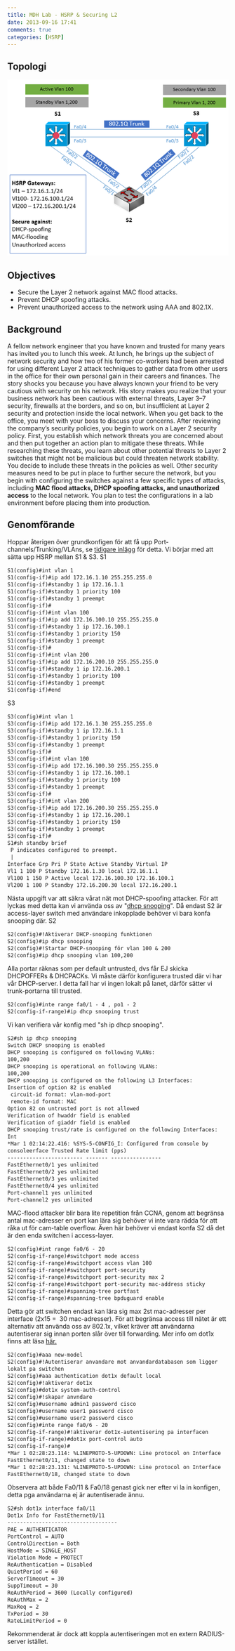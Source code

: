 ```yaml
---
title: MDH Lab - HSRP & Securing L2
date: 2013-09-16 17:41
comments: true
categories: [HSRP]
---
```

Topologi
--------

![6-1](/assets/images/2013/09/6-1.png)

Objectives
----------

*   Secure the Layer 2 network against MAC flood attacks.
*   Prevent DHCP spoofing attacks.
*   Prevent unauthorized access to the network using AAA and 802.1X.

Background
----------

A fellow network engineer that you have known and trusted for many years has invited you to lunch this week. At lunch, he brings up the subject of network security and how two of his former co-workers had been arrested for using different Layer 2 attack techniques to gather data from other users in the office for their own personal gain in their careers and finances. The story shocks you because you have always known your friend to be very cautious with security on his network. His story makes you realize that your business network has been cautious with external threats, Layer 3–7 security, firewalls at the borders, and so on, but insufficient at Layer 2 security and protection inside the local network. When you get back to the office, you meet with your boss to discuss your concerns. After reviewing the company’s security policies, you begin to work on a Layer 2 security policy. First, you establish which network threats you are concerned about and then put together an action plan to mitigate these threats. While researching these threats, you learn about other potential threats to Layer 2 switches that might not be malicious but could threaten network stability. You decide to include these threats in the policies as well. Other security measures need to be put in place to further secure the network, but you begin with configuring the switches against a few specific types of attacks, including **MAC flood attacks, DHCP spoofing attacks, and unauthorized access** to the local network. You plan to test the configurations in a lab environment before placing them into production.

Genomförande
------------

Hoppar återigen över grundkonfigen för att få upp Port-channels/Trunking/VLAns, se [tidigare inlägg](http://roadtoccie.se/2013/09/16/mdh-lab-hsrp/ "MDH Lab – HSRP") för detta. Vi börjar med att sätta upp HSRP mellan S1 & S3. S1

```
S1(config)#int vlan 1 
S1(config-if)#ip add 172.16.1.10 255.255.255.0
S1(config-if)#standby 1 ip 172.16.1.1
S1(config-if)#standby 1 priority 100
S1(config-if)#standby 1 preempt
S1(config-if)#
S1(config-if)#int vlan 100
S1(config-if)#ip add 172.16.100.10 255.255.255.0
S1(config-if)#standby 1 ip 172.16.100.1
S1(config-if)#standby 1 priority 150
S1(config-if)#standby 1 preempt
S1(config-if)#
S1(config-if)#int vlan 200
S1(config-if)#ip add 172.16.200.10 255.255.255.0
S1(config-if)#standby 1 ip 172.16.200.1
S1(config-if)#standby 1 priority 100
S1(config-if)#standby 1 preempt
S1(config-if)#end
```
S3
```
S3(config)#int vlan 1 
S3(config-if)#ip add 172.16.1.30 255.255.255.0
S3(config-if)#standby 1 ip 172.16.1.1
S3(config-if)#standby 1 priority 150
S3(config-if)#standby 1 preempt
S3(config-if)#
S3(config-if)#int vlan 100
S3(config-if)#ip add 172.16.100.30 255.255.255.0
S3(config-if)#standby 1 ip 172.16.100.1
S3(config-if)#standby 1 priority 100
S3(config-if)#standby 1 preempt
S3(config-if)#
S3(config-if)#int vlan 200
S3(config-if)#ip add 172.16.200.30 255.255.255.0
S3(config-if)#standby 1 ip 172.16.200.1
S3(config-if)#standby 1 priority 150
S3(config-if)#standby 1 preempt
S3(config-if)#
S1#sh standby brief
 P indicates configured to preempt.
 |
Interface Grp Pri P State Active Standby Virtual IP
Vl1 1 100 P Standby 172.16.1.30 local 172.16.1.1
Vl100 1 150 P Active local 172.16.100.30 172.16.100.1
Vl200 1 100 P Standby 172.16.200.30 local 172.16.200.1
```
Nästa uppgift var att säkra vårat nät mot DHCP-spoofing attacker. För att lyckas med detta kan vi använda oss av "[dhcp snooping](http://www.cisco.com/en/US/docs/switches/lan/catalyst6500/ios/12.2SX/configuration/guide/snoodhcp.html)". Då endast S2 är access-layer switch med användare inkopplade behöver vi bara konfa snooping där. S2
```
S2(config)#!Aktiverar DHCP-snooping funktionen
S2(config)#ip dhcp snooping 
S2(config)#!Startar DHCP-snooping för vlan 100 & 200
S2(config)#ip dhcp snooping vlan 100,200
```
Alla portar räknas som per default untrusted, dvs får EJ skicka DHCPOFFERs & DHCPACKs. Vi måste därför konfigurera trusted där vi har vår DHCP-server. I detta fall har vi ingen lokalt på lanet, därför sätter vi trunk-portarna till trusted.
```
S2(config)#inte range fa0/1 - 4 , po1 - 2
S2(config-if-range)#ip dhcp snooping trust
```
Vi kan verifiera vår konfig med "sh ip dhcp snooping".
```
S2#sh ip dhcp snooping
Switch DHCP snooping is enabled
DHCP snooping is configured on following VLANs:
100,200
DHCP snooping is operational on following VLANs:
100,200
DHCP snooping is configured on the following L3 Interfaces:
Insertion of option 82 is enabled
 circuit-id format: vlan-mod-port
 remote-id format: MAC
Option 82 on untrusted port is not allowed
Verification of hwaddr field is enabled
Verification of giaddr field is enabled
DHCP snooping trust/rate is configured on the following Interfaces:
Int
*Mar 1 02:14:22.416: %SYS-5-CONFIG_I: Configured from console by consoleerface Trusted Rate limit (pps)
------------------------ ------- ----------------
FastEthernet0/1 yes unlimited
FastEthernet0/2 yes unlimited
FastEthernet0/3 yes unlimited
FastEthernet0/4 yes unlimited
Port-channel1 yes unlimited
Port-channel2 yes unlimited
```
MAC-flood attacker blir bara lite repetition från CCNA, genom att begränsa antal mac-adresser en port kan lära sig behöver vi inte vara rädda för att råka ut för cam-table overflow. Även här behöver vi endast konfa S2 då det är den enda switchen i access-layer.
```
S2(config)#int range fa0/6 - 20 
S2(config-if-range)#switchport mode access
S2(config-if-range)#switchport access vlan 100
S2(config-if-range)#switchport port-security
S2(config-if-range)#switchport port-security max 2
S2(config-if-range)#switchport port-security mac-address sticky
S2(config-if-range)#spanning-tree portfast
S2(config-if-range)#spanning-tree bpduguard enable
```
Detta gör att switchen endast kan lära sig max 2st mac-adresser per interface (2x15 =  30 mac-adresser). För att begränsa access till nätet är ett alternativ att använda oss av 802.1x, vilket kräver att användarna autentiserar sig innan porten slår över till forwarding. Mer info om dot1x finns att läsa [här.](http://www.cisco.com/en/US/docs/switches/lan/catalyst6500/ios/12.2SX/configuration/guide/dot1x.html)
```
S2(config)#aaa new-model
S2(config)#!Autentiserar anvandare mot anvandardatabasen som ligger lokalt pa switchen
S2(config)#aaa authentication dot1x default local
S2(config)#!aktiverar dot1x
S2(config)#dot1x system-auth-control
S2(config)#!skapar anvndare
S2(config)#username admin1 password cisco
S2(config)#username user1 password cisco
S2(config)#username user2 password cisco
S2(config)#inte range fa0/6 - 20
S2(config-if-range)#!aktiverar dot1x-autentisering pa interfacen
S2(config-if-range)#dot1x port-control auto
S2(config-if-range)#
*Mar 1 02:28:23.114: %LINEPROTO-5-UPDOWN: Line protocol on Interface FastEthernet0/11, changed state to down
*Mar 1 02:28:23.131: %LINEPROTO-5-UPDOWN: Line protocol on Interface FastEthernet0/18, changed state to down
```
Observera att både Fa0/11 & Fa0/18 genast gick ner efter vi la in konfigen, detta pga användarna ej är autentiserade ännu.
```
S2#sh dot1x interface fa0/11
Dot1x Info for FastEthernet0/11
-----------------------------------
PAE = AUTHENTICATOR
PortControl = AUTO
ControlDirection = Both 
HostMode = SINGLE_HOST
Violation Mode = PROTECT
ReAuthentication = Disabled
QuietPeriod = 60
ServerTimeout = 30
SuppTimeout = 30
ReAuthPeriod = 3600 (Locally configured)
ReAuthMax = 2
MaxReq = 2
TxPeriod = 30
RateLimitPeriod = 0
```
Rekommenderat är dock att koppla autentiseringen mot en extern RADIUS-server istället.
